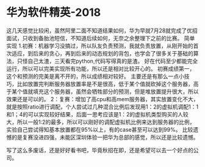 # 华为软件精英-2018
这几天感觉比较闲，虽然阿里二面不知道结果如何，华为早就7月28就完成了优招面试，只收到备胎池短信，不知道后续如何，无奈之余整理下之前的比赛。
简单实现
1.初赛：机器学习没搞过，所以队友负责预测，我就负责放置，从刚开始的首次适应，到后来的贪心，再到后来的动态规划的背包，也学会了很多关于基础的算法，只怪自己太渣，三天看完python,代码写得真的是渣。
   好在代码至少都能完全运行，所以可以完美实现所有功能，所以还是相对比较开心的。
   初赛成绩第一，这个和预测的完美是离不开的，所以成绩相对较好。
   主要还是有那么一点小技巧，比如放置完判断服务器放置率是不是很高，低于某个值就砍掉这个服务器，高于某个值就填充这个服务器，虽然会牺牲部分的预测，但是堆放置提升很大，所以效果还是可以的。
2：复赛：增加了高cpu和高mem服务器，其实放置变化不大，就是按照ratio进行调配，个人尝试过几种混合比例后发现用1：2的虚拟机调配1：1和1；4的可以实现较好结果，后面一思考应该是1：2的虚拟机类型购买的人较大，所以一般1:2的最多，所以可以刚好的调配虚拟机比例来达到服务器的比例，实验自己尝试得知基本放置都在95%以上，有的case甚至可以达到99%。
比较遗憾的是复赛没进四强，未能区深圳体验一把华为总部的感觉，所以还是比较遗憾。

写了这么多废话，还是好好看书吧，毕竟秋招在即，还是希望可以去一个好点的公司。

